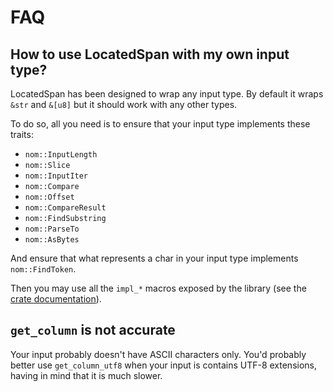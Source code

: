 # FAQ

## How to use LocatedSpan with my own input type?

LocatedSpan has been designed to wrap any input type. By default it wraps `&str` and `&[u8]` but it should work with any other types.

To do so, all you need is to ensure that your input type implements these traits:
 - `nom::InputLength`
 - `nom::Slice`
 - `nom::InputIter`
 - `nom::Compare`
 - `nom::Offset`
 - `nom::CompareResult`
 - `nom::FindSubstring`
 - `nom::ParseTo`
 - `nom::AsBytes`

And ensure that what represents a char in your input type implements `nom::FindToken`.

Then you may use all the `impl_*` macros exposed by the library (see the [crate documentation](https://docs.rs/crates/nom_locate/)).

## `get_column` is not accurate

Your input probably doesn't have ASCII characters only. You'd probably better use `get_column_utf8` when your input is contains UTF-8 extensions, having in mind that it is much slower.


